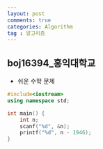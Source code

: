 ```yaml
---
layout: post
comments: true
categories: Algorithm
tag : 알고리즘
---
```


##  boj16394_홍익대학교

- 쉬운 수학 문제

```c++
#include<iostream>
using namespace std;

int main() {
	int n;
	scanf("%d", &n);
	printf("%d", n - 1946);
}
```